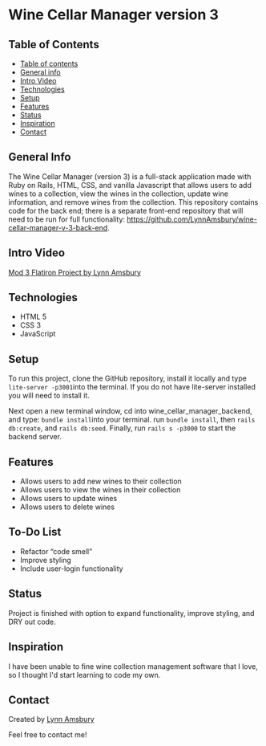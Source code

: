# Wine Cellar Manager version 3

## Table of Contents

[](#)
  - [Table of contents](#table-of-contents)
  - [General info](#general-info)
  - [Intro Video](#intro-video)
  - [Technologies](#technologies)
  - [Setup](#setup)
  - [Features](#features)
  - [Status](#status)
  - [Inspiration](#inspiration)
  - [Contact](#contact)

## General Info

The Wine Cellar Manager (version 3) is a full-stack application made with Ruby on Rails, HTML, CSS, and vanilla Javascript that allows users to add wines to a collection, view the wines in the collection, update wine information, and remove wines from the collection. This repository contains code for the back end; there is a separate front-end repository that will need to be run for full functionality: <https://github.com/LynnAmsbury/wine-cellar-manager-v-3-back-end>.

## Intro Video

[Mod 3 Flatiron Project by Lynn Amsbury](https://youtu.be/DXScphh6gBU)

## Technologies

* HTML 5
* CSS 3
* JavaScript

## Setup

To run this project, clone the GitHub repository, install it locally and type ```lite-server -p3001```into the terminal. If you do not have lite-server installed you will need to install it.

Next open a new terminal window, cd into wine_cellar_manager_backend, and type:
```bundle install```into your terminal. run ```bundle install```, then ```rails db:create```, and ```rails db:seed```. Finally, run ```rails s -p3000``` to start the backend server.

## Features

* Allows users to add new wines to their collection
* Allows users to view the wines in their collection
* Allows users to update wines
* Allows users to delete wines

## To-Do List

* Refactor “code smell”
* Improve styling
* Include user-login functionality

## Status

Project is finished with option to expand functionality, improve styling, and DRY out code.

## Inspiration

I have been unable to fine wine collection management software that I love, so I thought I'd start learning to code my own.

## Contact

Created by [Lynn Amsbury](https://www.linkedin.com/in/lynnamsbury/)

Feel free to contact me!
